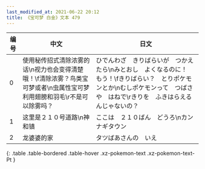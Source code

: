 ```yaml
---
last_modified_at: 2021-06-22 20:12
title: 《宝可梦 白金》文本 479
---
```

| 编号 | 中文 | 日文 |
| ---- | ---- | ---- |
| 0 | 使用秘传招式清除浓雾的话\n视力也会变得清楚哦！\f清除浓雾？鸟类宝可梦或者\n虫属性宝可梦利用翅膀和羽毛\r不是可以除雾吗？ | ひでんわざ　きりばらいが　つかえたら\nみとおし　よくなるのに！　もう！\fきりばらい？　とりポケモンとか\nむしポケモンって　つばさや　はねで\rきりを　ふきはらえるんじゃないの？ |
| 1 | 这里是２１０号道路\n神和镇 | ここは　２１０ばん　どうろ\nカンナギタウン |
| 2 | 龙婆婆的家 | タツばあさんの　いえ |
{: .table .table-bordered .table-hover .xz-pokemon-text .xz-pokemon-text-Pt }